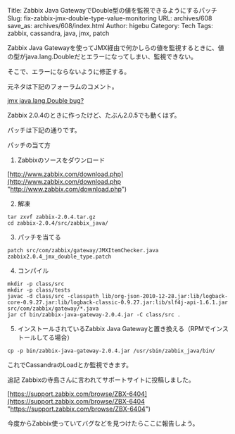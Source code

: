 Title: Zabbix Java GatewayでDouble型の値を監視できるようにするパッチ
Slug: fix-zabbix-jmx-double-type-value-monitoring
URL: archives/608
save_as: archives/608/index.html
Author: higebu
Category: Tech
Tags: zabbix, cassandra, java, jmx, patch

Zabbix Java Gatewayを使ってJMX経由で何かしらの値を監視するときに、値の型がjava.lang.Doubleだとエラーになってしまい、監視できない。

そこで、エラーにならないように修正する。

元ネタは下記のフォーラムのコメント。

[jmx java.lang.Double bug?](https://www.zabbix.com/forum/showthread.php?t=26452 "jmx java.lang.Double bug?")

Zabbix 2.0.4のときに作ったけど、たぶん2.0.5でも動くはず。

パッチは下記の通りです。

<script src="https://gist.github.com/higebu/5083311.js"></script>

パッチの当て方

1. Zabbixのソースをダウンロード

[http://www.zabbix.com/download.php](http://www.zabbix.com/download.php "http://www.zabbix.com/download.php")

2. 解凍

```
tar zxvf zabbix-2.0.4.tar.gz
cd zabbix-2.0.4/src/zabbix_java/
```

3. パッチを当てる

```
patch src/com/zabbix/gateway/JMXItemChecker.java zabbix2.0.4_jmx_double_type.patch
```

4. コンパイル

```
mkdir -p class/src
mkdir -p class/tests
javac -d class/src -classpath lib/org-json-2010-12-28.jar:lib/logback-core-0.9.27.jar:lib/logback-classic-0.9.27.jar:lib/slf4j-api-1.6.1.jar src/com/zabbix/gateway/*.java
jar cf bin/zabbix-java-gateway-2.0.4.jar -C class/src .
```

5. インストールされているZabbix Java Gatewayと置き換える（RPMでインストールしてる場合）

```
cp -p bin/zabbix-java-gateway-2.0.4.jar /usr/sbin/zabbix_java/bin/
```

これでCassandraのLoadとか監視できます。

追記
Zabbixの寺島さんに言われてサポートサイトに投稿しました。

[https://support.zabbix.com/browse/ZBX-6404](https://support.zabbix.com/browse/ZBX-6404 "https://support.zabbix.com/browse/ZBX-6404")

今度からZabbix使っていてバグなどを見つけたらここに報告しよう。
